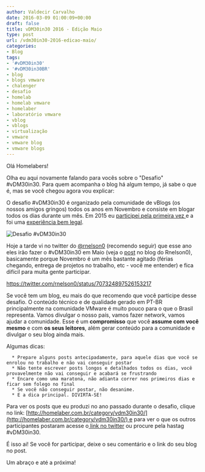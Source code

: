 ```yaml
---
author: Valdecir Carvalho
date: 2016-03-09 01:00:09+00:00
draft: false
title: vDM30in30 2016 - Edição Maio
type: post
url: /vdm30in30-2016-edicao-maio/
categories:
- Blog
tags:
- '#vDM30in30'
- '#vDM30in30BR'
- blog
- blogs vmware
- chalenger
- desafio
- homelab
- homelab vmware
- homelaber
- laboratório vmware
- vblog
- vblogs
- virtualização
- vmware
- vmware blog
- vmware blogs
---
```


Olá Homelabers!



Olha eu aqui novamente falando para vocês sobre o "Desafio" #vDM30in30. Para quem acompanha o blog há algum tempo, já sabe o que é, mas se você chegou agora vou explicar:

O desafio #vDM30in30 é organizado pela comunidade de vBlogs (os nossos amigos gringos) todos os anos em Novembro e consiste em blogar todos os dias durante um mês. Em 2015 eu [participei pela primeira vez ](http://homelaber.com.br/desafio-vdm30in30/)e a foi uma [experiência bem legal](http://homelaber.com.br/vdm30in30-o-final/).

![Desafio #vDM30in30](/imagens/2015/10/vDM30in30.png)
<!-- more -->

Hoje a tarde vi no twitter do [@rnelson0](https://twitter.com/rnelson0) (recomendo seguir) que esse ano eles irão fazer o #vDM30in30 em Maio (veja o [post](http://rnelson0.com/2016/03/08/vdm30in30-in-may/) no blog do Rnelson0), basicamente porque Novembro é um mês bastante agitado (férias chegando, entrega de projetos no trabalho, etc - você me entender) e fica difícil para muita gente participar.

https://twitter.com/rnelson0/status/707324897526153217

Se você tem um blog, eu mais do que recomendo que você participe desse desafio. O conteúdo técnico e de qualidade gerado em PT-BR principalmente na comunidade VMware é muito pouco para o que o Brasil representa. Vamos divulgar o nosso país, vamos fazer network, vamos ajudar a comunidade. Esse é um **compromisso** que você **assume com você mesmo** e com **os seus leitores**, além gerar conteúdo para a comunidade e divulgar o seu blog ainda mais.

Algumas dicas:




      * Prepare alguns posts antecipadamente, para aquele dias que você se enrolou no trabalho e não vai conseguir postar
      * Não tente escrever posts longos e detalhados todos os dias, você provavelmente não vai conseguir e acabará se frustrando
      * Encare como uma maratona, não adianta correr nos primeiros dias e ficar sem folego no final
      * Se você não conseguir postar, não desanime.
      * E a dica principal. DIVIRTA-SE!


Para ver os posts que eu produzi no ano passado durante o desafio, clique no link: [http://homelaber.com.br/category/vdm30in30/](http://homelaber.com.br/category/vdm30in30/) e para ver o que os outros participantes postaram acesse o[ link no twitter](https://twitter.com/search?q=%23vdm30in30) ou procure pela hastag #vDM30in30.

É isso ai! Se você for participar, deixe o seu comentário e o link do seu blog no post.

Um abraço e até a próxima!
